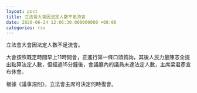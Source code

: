 ```yaml
---
layout: post
title: 立法會大會因法定人數不足流會
date: 2020-06-24 12:06:30.000000000 +08:00
categories: rss
---
```


立法會大會因法定人數不足流會。

大會按照既定時間早上11時開會，正進行第一條口頭質詢，其後人民力量陳志全提出點算法定人數，但經過15分鐘後，會議廳內的議員未達法定人數，主席梁君彥宣布休會。

根據《議事規則》，立法會主席可決定何時復會。
